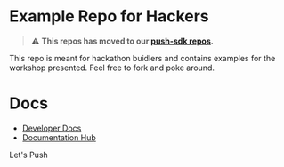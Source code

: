 # Example Repo for Hackers

> :warning: **This repos has moved to our [push-sdk repos](https://github.com/ethereum-push-notification-service/push-sdk/tree/main/packages/examples/sdk-backend-node).**

This repo is meant for hackathon buidlers and contains examples for the workshop presented. Feel free to fork and poke around.

# Docs
- [Developer Docs](https://docs.epns.io/developers)
- [Documentation Hub](https://docs.epns.io)

Let's Push
